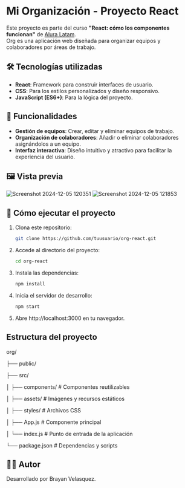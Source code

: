 # Mi Organización - Proyecto React  
Este proyecto es parte del curso **"React: cómo los componentes funcionan"** de [Alura Latam](https://www.aluracursos.com/).  
Org es una aplicación web diseñada para organizar equipos y colaboradores por áreas de trabajo.  

## 🛠️ Tecnologías utilizadas  
- **React**: Framework para construir interfaces de usuario.  
- **CSS**: Para los estilos personalizados y diseño responsivo.  
- **JavaScript (ES6+)**: Para la lógica del proyecto.  

## 🎯 Funcionalidades  
- **Gestión de equipos**: Crear, editar y eliminar equipos de trabajo.  
- **Organización de colaboradores**: Añadir o eliminar colaboradores asignándolos a un equipo.  
- **Interfaz interactiva**: Diseño intuitivo y atractivo para facilitar la experiencia del usuario.  

## 🖼️ Vista previa  

 ![Screenshot 2024-12-05 120351](https://github.com/user-attachments/assets/ff66ecfa-dbfe-4b43-bf54-c77788d0b1aa)
 ![Screenshot 2024-12-05 121853](https://github.com/user-attachments/assets/5d9d0b70-abed-473e-8e5c-b429daba3e89)

## 🚀 Cómo ejecutar el proyecto  
1. Clona este repositorio:  
   ```bash
   git clone https://github.com/tuusuario/org-react.git
2. Accede al directorio del proyecto:  
   ```bash
   cd org-react
3. Instala las dependencias: 
   ```bash
   npm install

4. Inicia el servidor de desarrollo:  
   ```bash
   npm start

5. Abre http://localhost:3000 en tu navegador.
   
## Estructura del proyecto

org/

├── public/

├── src/

│   ├── components/       # Componentes reutilizables

│   ├── assets/           # Imágenes y recursos estáticos

│   ├── styles/           # Archivos CSS

│   ├── App.js            # Componente principal

│   └── index.js          # Punto de entrada de la aplicación

└── package.json          # Dependencias y scripts

## 🧑‍💻 Autor
Desarrollado por Brayan Velasquez.

